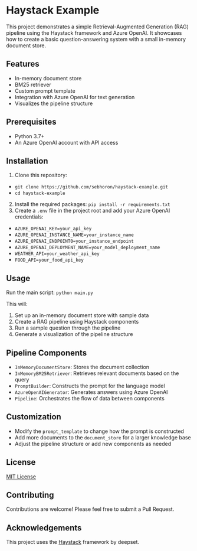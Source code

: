 # Haystack Example

This project demonstrates a simple Retrieval-Augmented Generation (RAG) pipeline using the Haystack framework and Azure OpenAI. It showcases how to create a basic question-answering system with a small in-memory document store.

## Features

- In-memory document store
- BM25 retriever
- Custom prompt template
- Integration with Azure OpenAI for text generation
- Visualizes the pipeline structure

## Prerequisites

- Python 3.7+
- An Azure OpenAI account with API access

## Installation

1. Clone this repository:
* `git clone https://github.com/sebhoron/haystack-example.git`
* `cd haystack-example`
2. Install the required packages:
`pip install -r requirements.txt`
3. Create a `.env` file in the project root and add your Azure OpenAI credentials:
* `AZURE_OPENAI_KEY=your_api_key`
* `AZURE_OPENAI_INSTANCE_NAME=your_instance_name`
* `AZURE_OPENAI_ENDPOINT0=your_instance_endpoint`
* `AZURE_OPENAI_DEPLOYMENT_NAME=your_model_deployment_name`
* `WEATHER_API=your_weather_api_key`
* `FOOD_API=your_food_api_key`

## Usage

Run the main script:
`python main.py`

This will:
1. Set up an in-memory document store with sample data
2. Create a RAG pipeline using Haystack components
3. Run a sample question through the pipeline
4. Generate a visualization of the pipeline structure

## Pipeline Components

- `InMemoryDocumentStore`: Stores the document collection
- `InMemoryBM25Retriever`: Retrieves relevant documents based on the query
- `PromptBuilder`: Constructs the prompt for the language model
- `AzureOpenAIGenerator`: Generates answers using Azure OpenAI
- `Pipeline`: Orchestrates the flow of data between components

## Customization

- Modify the `prompt_template` to change how the prompt is constructed
- Add more documents to the `document_store` for a larger knowledge base
- Adjust the pipeline structure or add new components as needed

## License

[MIT License](LICENSE)

## Contributing

Contributions are welcome! Please feel free to submit a Pull Request.

## Acknowledgements

This project uses the [Haystack](https://github.com/deepset-ai/haystack) framework by deepset.

